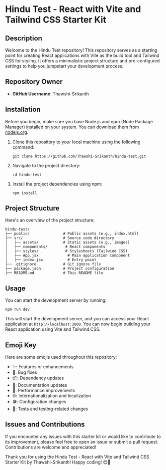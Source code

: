 # Hindu Test - React with Vite and Tailwind CSS Starter Kit

## Description

Welcome to the Hindu Test repository! This repository serves as a starting point for creating React applications with Vite as the build tool and Tailwind CSS for styling. It offers a minimalistic project structure and pre-configured settings to help you jumpstart your development process.

## Repository Owner

- **GitHub Username**: Thawshi-Srikanth

## Installation

Before you begin, make sure you have Node.js and npm (Node Package Manager) installed on your system. You can download them from [nodejs.org](https://nodejs.org/).

1. Clone this repository to your local machine using the following command:
   ```
   git clone https://github.com/Thawshi-Srikanth/hindu-test.git
   ```

2. Navigate to the project directory:
   ```
   cd hindu-test
   ```

3. Install the project dependencies using npm:
   ```
   npm install
   ```

## Project Structure

Here's an overview of the project structure:

```
hindu-test/
├── public/               # Public assets (e.g., index.html)
├── src/                  # Source code directory
│   ├── assets/           # Static assets (e.g., images)
│   ├── components/        # React components
│   ├── styles/            # Stylesheets (Tailwind CSS)
│   ├── App.jsx             # Main application component
│   ├── index.jsx           # Entry point
├── .gitignore            # Git ignore file
├── package.json          # Project configuration
├── README.md             # This README file
```

## Usage

You can start the development server by running:

```
npm run dev
```

This will start the development server, and you can access your React application at `http://localhost:3000`. You can now begin building your React application using Vite and Tailwind CSS.

## Emoji Key

Here are some emojis used throughout this repository:

- ✨: Features or enhancements
- 🐛: Bug fixes
- 📦: Dependency updates
- 📖: Documentation updates
- 🚀: Performance improvements
- 🌐: Internationalization and localization
- 🛠️: Configuration changes
- 🧪: Tests and testing-related changes

## Issues and Contributions

If you encounter any issues with this starter kit or would like to contribute to its improvement, please feel free to open an issue or submit a pull request. Contributions are welcome and appreciated!

Thank you for using the Hindu Test - React with Vite and Tailwind CSS Starter Kit by Thawshi-Srikanth! Happy coding! 😊🚀